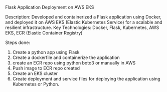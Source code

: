 Flask Application Deployment on AWS EKS


Description: Developed and containerized a Flask application using Docker, and deployed it on AWS EKS (Elastic Kubernetes Service) for a scalable and resilient infrastructure.
Key Technologies: Docker, Flask, Kubernetes, AWS EKS, ECR (Elastic Container Registry)

Steps done:
1. Create a python app using Flask
2. Create a dockerfile and containerize the application
3. create an ECR repo using python boto3 or manually in AWS
4. Push image to ECR repo created
5. Create an EKS cluster
6. Create deployment and service files for deploying the application using Kubernetes or Python.
